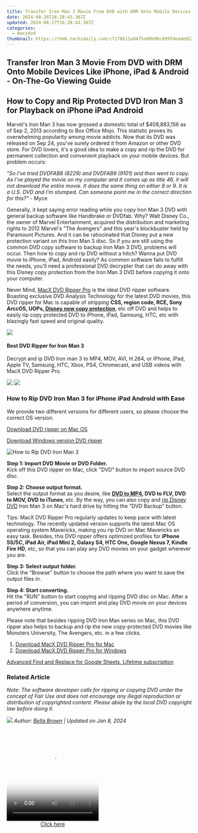 ```yaml
---
title: Transfer Iron Man 3 Movie From DVD with DRM Onto Mobile Devices Like iPhone, iPad & Android - On-The-Go Viewing Guide
date: 2024-08-26T16:28:43.367Z
updated: 2024-08-27T16:28:43.367Z
categories:
  - macxdvd
thumbnail: https://thmb.techidaily.com/c71f8b11a9475a90b96c899fdeade9228f855c7ed46c02973b8fefdc10e6507c.jpg
---
```


## Transfer Iron Man 3 Movie From DVD with DRM Onto Mobile Devices Like iPhone, iPad & Android - On-The-Go Viewing Guide

## How to Copy and Rip Protected DVD Iron Man 3 for Playback on iPhone iPad Android 

Marvel's Iron Man 3 has now grossed a domestic total of $408,883,156 as of Sep 2, 2013 according to Box Office Mojo. This statistic proves its overwhelming popularity among movie addicts. Now that its DVD was released on Sep 24, you've surely ordered it from Amazon or other DVD store. For DVD lovers, it's a good idea to make a copy and rip the DVD for permanent collection and convenient playback on your mobile devices. But problem occurs: 

_"So I've tried DVDFAB8 (8229) and DVDFAB9 (9101) and then went to copy. As I've played the movie on my computer and it comes up as title 46, it will not download the entire movie. It does the same thing on either 8 or 9\. It is a U.S. DVD and I'm stumped. Can someone point me in the correct direction for this?"_ \- Myce 

Generally, it kept saying error reading while you copy Iron Man 3 DVD with general backup software like Handbrake or DVDfab. Why? Walt Disney Co., the owner of Marvel Entertainment, acquired the distribution and marketing rights to 2012 Marvel's "The Avengers" and this year's blockbuster held by Paramount Pictures. And it can be ratiocinated that Disney put a new protection variant on this Iron Man 3 disc. So if you are still using the common DVD copy software to backup Iron Man 3 DVD, problems will occur. Then how to copy and rip DVD without a hitch? Wanna put DVD movie to iPhone, iPad, Android easily? As common software fails to fulfill the needs, you'll need a professional DVD decrypter that can do away with this Disney copy protection from the Iron Man 3 DVD before copying it onto your computer. 

Never Mind, [MacX DVD Ripper Pro](https://tools.techidaily.com/macxdvd/products/) is the ideal DVD ripper software. Boasting exclusive DVD Analysis Technology for the latest DVD movies, this DVD ripper for Mac is capable of stripping **CSS, region code, RCE, Sony ArccOS, UOPs, [Disney new copy protection](https://tools.techidaily.com/macxdvd/products/)**, etc off DVD and helps to easily rip copy protected DVD to iPhone, iPad, Samsung, HTC, etc with blazingly fast speed and original quality.

![](https://www.macxdvd.com/mac-dvd-video-converter-how-to/article-image/dr.png)

#### Best DVD Ripper for Iron Man 3 

Decrypt and ip DVD Iron man 3 to MP4, MOV, AVI, H.264, or iPhone, iPad, Apple TV, Samsung, HTC, Xbox, PS4, Chromecast, and USB videos with MacX DVD Ripper Pro. 

[![](https://www.macxdvd.com/mac-dvd-video-converter-how-to/article-image/free-downm.png)](https://tools.techidaily.com/macxdvd/products/) [![](https://www.macxdvd.com/mac-dvd-video-converter-how-to/article-image/free-down.png)](https://tools.techidaily.com/macxdvd/products/) 

### How to Rip DVD Iron Man 3 for iPhone iPad Android with Ease 

We provide two different versions for different users, so please choose the correct OS version.

[Download DVD ripper on Mac OS](https://tools.techidaily.com/macxdvd/products/)

[Download Windows version DVD ripper](https://tools.techidaily.com/macxdvd/products/)

![How to Rip DVD Iron Man 3](https://www.macxdvd.com/mac-dvd-video-converter-how-to/article-image/mdrp-zxh.png)

**Step 1: Import DVD Movie or DVD Folder.**  
Kick off this DVD ripper on Mac, click "DVD" button to import source DVD disc. 

**Step 2: Choose output format.**  
 Select the output format as you desire, like **[DVD to MP4](https://tools.techidaily.com/macxdvd/products/), DVD to FLV, DVD to MOV, DVD to iTunes**, etc. By the way, you can also copy and [rip Disney DVD](https://tools.techidaily.com/macxdvd/products/) Iron Man 3 on Mac's hard drive by hitting the "DVD Backup" button. 

Tips: MacX DVD Ripper Pro regularly updates to keep pace with latest technology. The recently updated version supports the latest Mac OS operating system Mavericks, making you rip DVD on Mac Mavericks an easy task. Besides, this DVD ripper offers optimized profiles for **iPhone 5S/5C, iPad Air, iPad Mini 2, Galaxy S4, HTC One, Google Nexus 7, Kindle Fire HD**, etc, so that you can play any DVD movies on your gadget wherever you are.

**Step 3: Select output folder.**  
Click the "Browse" button to choose the path where you want to save the output files in.

**Step 4: Start converting.**   
 Hit the "RUN" button to start copying and ripping DVD disc on Mac. After a period of conversion, you can import and play DVD movie on your devices anywhere anytime.

Please note that besides ripping DVD Iron Man series on Mac, this DVD ripper also helps to backup and rip the new copy-protected DVD movies like Monsters University, The Avengers, etc. in a few clicks. 

1. [Download MacX DVD Ripper Pro for Mac](https://tools.techidaily.com/macxdvd/products/)
2. [Download MacX DVD Ripper Pro for Windows](https://tools.techidaily.com/macxdvd/products/)

<!-- affiliate ads begin -->
<a href="https://secure.2checkout.com/order/checkout.php?PRODS=4729642&QTY=1&AFFILIATE=108875&CART=1">Advanced Find and Replace for Google Sheets, Lifetime subscription</a>
<!-- affiliate ads end -->
### Related Article 

 _Note: The software developer calls for ripping or copying DVD under the concept of Fair Use and does not encourage any illegal reproduction or distribution of copyrighted content. Please abide by the local DVD copyright law before doing it._ 

_![](https://www.macxdvd.com/mac-dvd-video-converter-how-to/../image-style/article-seo/icon1.png) Author: [Bella Brown](https://www.linkedin.com/in/bella-brown-920145104/) | Updated on Jan 8, 2024_

<!-- affiliate ads begin -->
<span id="1997795">
					<video width="250" height="250" style="cursor:pointer"
           poster="//a.impactradius-go.com/display-clicktoplayimage/1997795.jpeg"
           onclick="if(!this.playClicked){this.play();this.setAttribute('controls',true);this.playClicked=true;}">
	   <source src="//a.impactradius-go.com/display-ad/23621-1997795">
	   <img src="//a.impactradius-go.com/display-clicktoplayimage/1997795.jpeg" style="border: none; height: 100%; width: 100%; object-fit: contain">
	</video>
	<div style="width:250px;text-align:center"><a href="javascript:window.open(decodeURIComponent('https%3A%2F%2Fproteahair.pxf.io%2Fc%2F5597632%2F1997795%2F23621'), '_blank');void(0);">Click here</a></div>
</span>
<img height="0" width="0" src="https://imp.pxf.io/i/5597632/1997795/23621" style="position:absolute;visibility:hidden;" border="0" />
<!-- affiliate ads end -->
<ins class="adsbygoogle"
     style="display:block"
     data-ad-format="autorelaxed"
     data-ad-client="ca-pub-7571918770474297"
     data-ad-slot="1223367746"></ins>



<ins class="adsbygoogle"
     style="display:block"
     data-ad-client="ca-pub-7571918770474297"
     data-ad-slot="8358498916"
     data-ad-format="auto"
     data-full-width-responsive="true"></ins>


